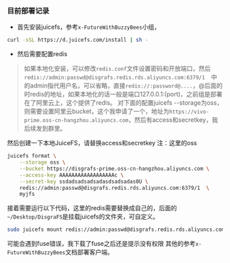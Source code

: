 ### 目前部署记录
- 首先安装juicefs，参考`x-FutureWithBuzzyBees`小组，
```bash
curl -sSL https://d.juicefs.com/install | sh -
```
- 然后需要配置redis
> 如果本地化安装，可以修改`redis.conf`文件设置密码和开放端口，然后
   `redis://admin:passwd@disgrafs.redis.rds.aliyuncs.com:6379/1  `中的admin指代用户名，可以省略，直接`redis://:password@....`，@后面的时redis的地址，如果本地化的话一般是端口127.0.0.1:(port)，之前组是部署在了阿里云上，这个提供了redis。 
对下面的配置juicefs
   --storage为oss，则需要设置阿里云bucket，这个我申请了一个，地址为`https://vivo-prime.oss-cn-hangzhou.aliyuncs.com`，然后有access和secretkey，我后续发到群里。

然后创建一下本地JuiceFS，请替换access和secretkey
注：这里的oss
```bash
juicefs format \
    --storage oss \
    --bucket https://disgrafs-prime.oss-cn-hangzhou.aliyuncs.com \
    --access-key AAAAAAAAAAAAAAAAAAc \
    --secret-key ssdadsadsadsadasdsadsadas0U \
    redis://admin:passwd@disgrafs.redis.rds.aliyuncs.com:6379/1  \
    myjfs
```
接着需要运行以下代码，这里的redis需要替换成自己的，后面的`~/Desktop/DisgraFS`是挂载juicefs的文件夹，可自定义。
```bash
sudo juicefs mount redis://admin:passwd@disgrafs.redis.rds.aliyuncs.com:6379/1 ~/Desktop/DisgraFS
```
可能会遇到fuse错误，我下载了fuse之后还是提示没有权限
其他的参考`x-FutureWithBuzzyBees`文档部署客户端。


